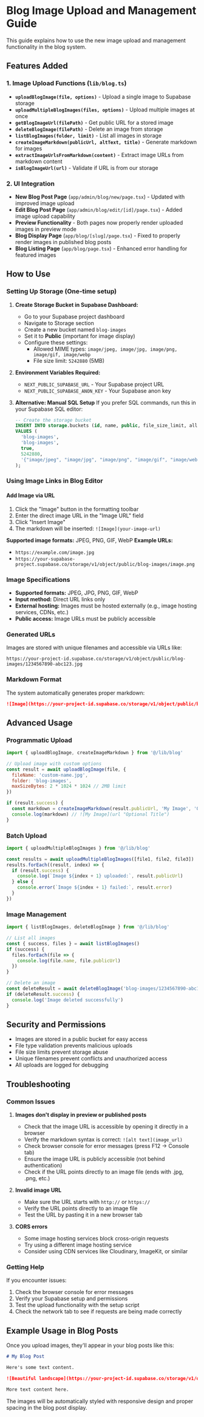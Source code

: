 # Blog Image Upload and Management Guide

This guide explains how to use the new image upload and management functionality in the blog system.

## Features Added

### 1. Image Upload Functions (`lib/blog.ts`)

- **`uploadBlogImage(file, options)`** - Upload a single image to Supabase storage
- **`uploadMultipleBlogImages(files, options)`** - Upload multiple images at once
- **`getBlogImageUrl(filePath)`** - Get public URL for a stored image
- **`deleteBlogImage(filePath)`** - Delete an image from storage
- **`listBlogImages(folder, limit)`** - List all images in storage
- **`createImageMarkdown(publicUrl, altText, title)`** - Generate markdown for images
- **`extractImageUrlsFromMarkdown(content)`** - Extract image URLs from markdown content
- **`isBlogImageUrl(url)`** - Validate if URL is from our storage

### 2. UI Integration

- **New Blog Post Page** (`app/admin/blog/new/page.tsx`) - Updated with improved image upload
- **Edit Blog Post Page** (`app/admin/blog/edit/[id]/page.tsx`) - Added image upload capability
- **Preview Functionality** - Both pages now properly render uploaded images in preview mode
- **Blog Display Page** (`app/blog/[slug]/page.tsx`) - Fixed to properly render images in published blog posts
- **Blog Listing Page** (`app/blog/page.tsx`) - Enhanced error handling for featured images

## How to Use

### Setting Up Storage (One-time setup)

1. **Create Storage Bucket in Supabase Dashboard:**
   - Go to your Supabase project dashboard
   - Navigate to Storage section
   - Create a new bucket named `blog-images`
   - Set it to **Public** (important for image display)
   - Configure these settings:
     - Allowed MIME types: `image/jpeg, image/jpg, image/png, image/gif, image/webp`
     - File size limit: `5242880` (5MB)

2. **Environment Variables Required:**
   - `NEXT_PUBLIC_SUPABASE_URL` - Your Supabase project URL
   - `NEXT_PUBLIC_SUPABASE_ANON_KEY` - Your Supabase anon key

3. **Alternative: Manual SQL Setup**
   If you prefer SQL commands, run this in your Supabase SQL editor:
   ```sql
   -- Create the storage bucket
   INSERT INTO storage.buckets (id, name, public, file_size_limit, allowed_mime_types)
   VALUES (
     'blog-images', 
     'blog-images', 
     true, 
     5242880,
     '{"image/jpeg", "image/jpg", "image/png", "image/gif", "image/webp"}'
   );
   ```

### Using Image Links in Blog Editor

#### Add Image via URL
1. Click the "Image" button in the formatting toolbar
2. Enter the direct image URL in the "Image URL" field
3. Click "Insert Image"
4. The markdown will be inserted: `![Image](your-image-url)`

**Supported image formats:** JPEG, PNG, GIF, WebP
**Example URLs:**
- `https://example.com/image.jpg`
- `https://your-supabase-project.supabase.co/storage/v1/object/public/blog-images/image.png`

### Image Specifications

- **Supported formats:** JPEG, JPG, PNG, GIF, WebP
- **Input method:** Direct URL links only
- **External hosting:** Images must be hosted externally (e.g., image hosting services, CDNs, etc.)
- **Public access:** Image URLs must be publicly accessible

### Generated URLs

Images are stored with unique filenames and accessible via URLs like:
```
https://your-project-id.supabase.co/storage/v1/object/public/blog-images/1234567890-abc123.jpg
```

### Markdown Format

The system automatically generates proper markdown:
```markdown
![Image](https://your-project-id.supabase.co/storage/v1/object/public/blog-images/1234567890-abc123.jpg)
```

## Advanced Usage

### Programmatic Upload

```javascript
import { uploadBlogImage, createImageMarkdown } from '@/lib/blog'

// Upload image with custom options
const result = await uploadBlogImage(file, {
  fileName: 'custom-name.jpg',
  folder: 'blog-images',
  maxSizeBytes: 2 * 1024 * 1024 // 2MB limit
})

if (result.success) {
  const markdown = createImageMarkdown(result.publicUrl, 'My Image', 'Optional Title')
  console.log(markdown) // ![My Image](url "Optional Title")
}
```

### Batch Upload

```javascript
import { uploadMultipleBlogImages } from '@/lib/blog'

const results = await uploadMultipleBlogImages([file1, file2, file3])
results.forEach((result, index) => {
  if (result.success) {
    console.log(`Image ${index + 1} uploaded:`, result.publicUrl)
  } else {
    console.error(`Image ${index + 1} failed:`, result.error)
  }
})
```

### Image Management

```javascript
import { listBlogImages, deleteBlogImage } from '@/lib/blog'

// List all images
const { success, files } = await listBlogImages()
if (success) {
  files.forEach(file => {
    console.log(file.name, file.publicUrl)
  })
}

// Delete an image
const deleteResult = await deleteBlogImage('blog-images/1234567890-abc123.jpg')
if (deleteResult.success) {
  console.log('Image deleted successfully')
}
```

## Security and Permissions

- Images are stored in a public bucket for easy access
- File type validation prevents malicious uploads
- File size limits prevent storage abuse
- Unique filenames prevent conflicts and unauthorized access
- All uploads are logged for debugging

## Troubleshooting

### Common Issues

1. **Images don't display in preview or published posts**
   - Check that the image URL is accessible by opening it directly in a browser
   - Verify the markdown syntax is correct: `![alt text](image_url)`
   - Check browser console for error messages (press F12 → Console tab)
   - Ensure the image URL is publicly accessible (not behind authentication)
   - Check if the URL points directly to an image file (ends with .jpg, .png, etc.)

2. **Invalid image URL**
   - Make sure the URL starts with `http://` or `https://`
   - Verify the URL points directly to an image file
   - Test the URL by pasting it in a new browser tab

3. **CORS errors**
   - Some image hosting services block cross-origin requests
   - Try using a different image hosting service
   - Consider using CDN services like Cloudinary, ImageKit, or similar

### Getting Help

If you encounter issues:
1. Check the browser console for error messages
2. Verify your Supabase setup and permissions
3. Test the upload functionality with the setup script
4. Check the network tab to see if requests are being made correctly

## Example Usage in Blog Posts

Once you upload images, they'll appear in your blog posts like this:

```markdown
# My Blog Post

Here's some text content.

![Beautiful landscape](https://your-project-id.supabase.co/storage/v1/object/public/blog-images/1234567890-abc123.jpg)

More text content here.
```

The images will be automatically styled with responsive design and proper spacing in the blog post display.